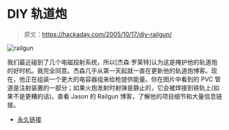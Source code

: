 # DIY 轨道炮

> 原文：<https://hackaday.com/2005/10/17/diy-railgun/>

![railgun](img/8ca0a0f2ef9bee6048fb7be3acd40ddd.png)

我们最近碰到了几个电磁投射系统，所以[杰森·罗莱特]认为这是掩护他的轨道炮的好时机。我完全同意。杰森几乎从第一天起就一直在更新他的轨道炮博客。现在，他正在组装一个更大的电容器组来给枪提供能量。你在图片中看到的 PVC 管道是注射装置的一部分；如果火炮发射时射弹是静止的，它会被焊接到铁轨上(如果不是更糟的话)。查看 Jason 的 Railgun 博客，了解他的项目细节和大量信息链接。

*   [永久链接](http://www.rollette.com/railgun)